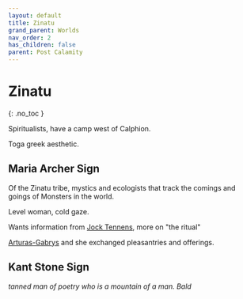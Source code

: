 ```yaml
---
layout: default
title: Zinatu
grand_parent: Worlds
nav_order: 2
has_children: false
parent: Post Calamity
---
```

# Zinatu
{: .no_toc }

Spiritualists, have a camp west of Calphion.

Toga greek aesthetic.


## Maria Archer Sign
Of the Zinatu tribe, mystics and ecologists that track the comings and goings of Monsters in the world.

Level woman, cold gaze.

Wants information from [Jock Tennens](#Jock%20Tennens), more on "the ritual"

[Arturas-Gabrys](Arturas-Gabrys) and she exchanged pleasantries and offerings.

## Kant Stone Sign
*tanned man of poetry who is a mountain of a man. Bald*
